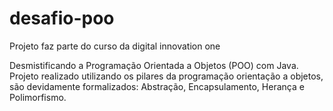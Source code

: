 # desafio-poo
Projeto faz parte do curso da digital innovation one

Desmistificando a Programação Orientada a Objetos (POO) com Java.
Projeto realizado utilizando os  pilares da programação orientação a objetos, 
são devidamente formalizados: Abstração, Encapsulamento, Herança e Polimorfismo. 
